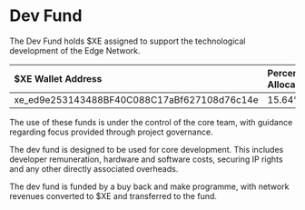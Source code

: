# Dev Fund

The Dev Fund holds $XE assigned to support the technological development of the Edge Network.

| $XE Wallet Address | Percentage Allocation |
| :--- | :--- |
| xe\_ed9e253143488BF40C088C17aBf627108d76c14e | 15.64% |

The use of these funds is under the control of the core team, with guidance regarding focus provided through project governance.

The dev fund is designed to be used for core development. This includes developer remuneration, hardware and software costs, securing IP rights and any other directly associated overheads.

The dev fund is funded by a buy back and make programme, with network revenues converted to $XE and transferred to the fund.

